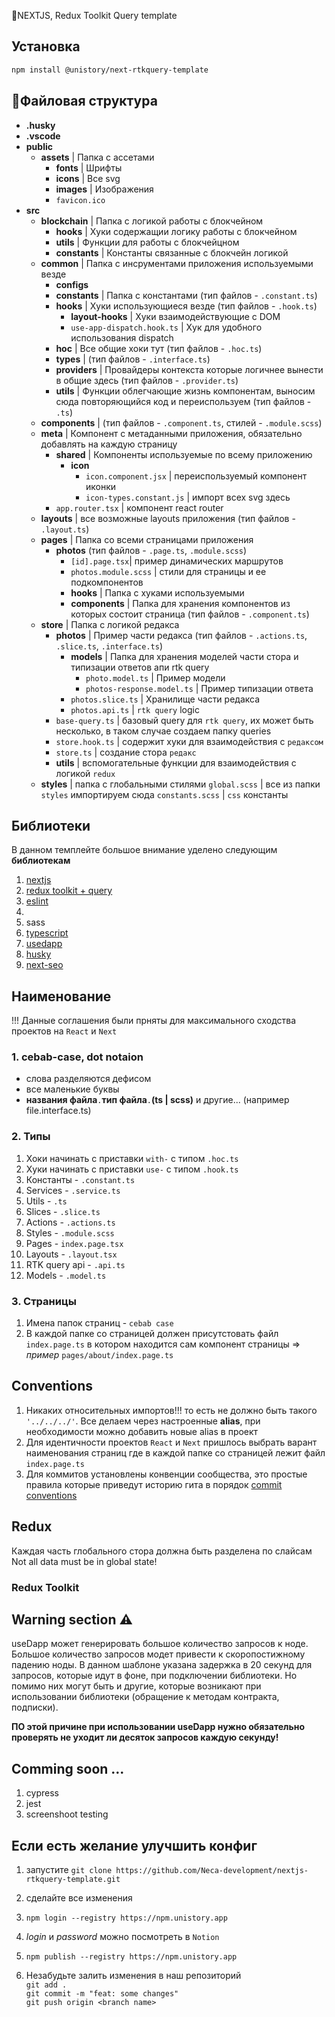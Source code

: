 🦄NEXTJS, Redux Toolkit Query template


## Установка

```Bash
npm install @unistory/next-rtkquery-template
```

## 📁Файловая структура
- **.husky**
- **.vscode**
- **public**
    - **assets** | Папка с ассетами
      - **fonts** | Шрифты
      - **icons** | Все svg
      - **images** | Изображения
      - `favicon.ico` 
- **src**
  - **blockchain** | Папка с логикой работы с блокчейном
    - **hooks** | Хуки содержащии логику работы с блокчейном
    - **utils** | Функции для работы с блокчейцном
    - **constants** | Константы связанные с блокчейн логикой
  - **common** | Папка с инсрументами приложения используемыми везде
    - **configs**
    - **constants** | Папка с константами (тип файлов - `.constant.ts`)
    - **hooks** | Хуки использующиеся везде (тип файлов - `.hook.ts`)
      - **layout-hooks** | Хуки взаимодействующие с DOM
      - `use-app-dispatch.hook.ts` | Хук для удобного использования dispatch
    - **hoc** | Все общие хоки тут (тип файлов - `.hoc.ts`)
    - **types** | (тип файлов - `.interface.ts`)
    - **providers** | Провайдеры контекста которые логичнее вынести в общие здесь (тип файлов - `.provider.ts`)
    - **utils** | Функции облегчающие жизнь компонентам, выносим сюда повторяющийся код и переиспользуем (тип файлов - `.ts`)
  - **components** | (тип файлов - `.component.ts`, стилей - `.module.scss`)
  - **meta** | Компонент с метаданными приложения, обязательно добавлять на каждую страницу
    - **shared** | Компоненты используемые по всему приложению
      - **icon**
        - `icon.component.jsx` | переиспользуемый компонент иконки
        - `icon-types.constant.js` | импорт всех svg здесь
    - `app.router.tsx` | компонент react router
  - **layouts** | все возможные layouts приложения (тип файлов - `.layout.ts`)
  - **pages** | Папка со всеми страницами приложения
    - **photos** (тип файлов - `.page.ts`, `.module.scss`)
      - `[id].page.tsx`| пример динамических маршрутов
      - `photos.module.scss` | стили для страницы и ее подкомпонентов
      - **hooks** | Папка с хуками используемыми
      - **components** | Папка для хранения компонентов из которых состоит страница (тип файлов - `.component.ts`)
  - **store** | Папка с логикой редакса 
    - **photos** | Пример части редакса (тип файлов - `.actions.ts`, `.slice.ts`, `.interface.ts`)
      - **models** | Папка для хранения моделей части стора и типизации ответов апи rtk query
        - `photo.model.ts` | Пример модели
        - `photos-response.model.ts` | Пример типизации ответа
      - `photos.slice.ts` | Хранилище части редакса
      - `photos.api.ts` | `rtk query` logic
    - `base-query.ts` | базовый query для `rtk query`, их может быть несколько, в таком случае создаем папку queries
    - `store.hook.ts` | содержит хуки для взаимодействия с `редаксом`
    - `store.ts` | создание стора `редакс`
    - **utils** | вспомогательные функции для взаимодействия с логикой `redux`
  - **styles** | папка с глобальными стилями
    `global.scss` | все из папки `styles` импортируем сюда
    `constants.scss` | `css` константы

## Библиотеки

В данном темплейте большое внимание уделено следующим **библиотекам**

1. [nextjs](https://nextjs.org/docs/getting-started)
2. [redux toolkit + query](https://redux-toolkit.js.org/introduction/getting-started)
3. [eslint](https://eslint.org/docs/latest/rules/)
4. 
5. sass
6. [typescript](https://www.typescriptlang.org/docs/handbook/intro.html)
7. [usedapp](https://usedapp-docs.netlify.app/docs)
8. [husky](https://typicode.github.io/husky/#/)
9. [next-seo](https://github.com/garmeeh/next-seo)

## Наименование
!!! Данные соглашения были прняты для максимального сходства проектов на `React` и `Next`

### 1. cebab-case, dot notaion
  - слова разделяются дефисом
  - все маленькие буквы
  - **названия файла**`.`**тип файла**`.`**(ts | scss)** и другие... (например file.interface.ts)

### 2. Типы
  1. Хоки начинать с приставки `with-` c типом `.hoc.ts`
  2. Хуки начинать с приставки `use-` c типом `.hook.ts`
  3. Константы - `.constant.ts`
  4. Services - `.service.ts`
  5. Utils - `.ts`
  6. Slices - `.slice.ts`
  7. Actions - `.actions.ts`
  8. Styles - `.module.scss`
  9. Pages - `index.page.tsx`
  10. Layouts - `.layout.tsx`
  11. RTK query api - `.api.ts`
  12. Models - `.model.ts`

### 3. Страницы  
  1. Имена папок страниц - `cebab case`
  2. В каждой папке со страницей должен присутстовать файл `index.page.ts` в котором находится сам компонент страницы => *пример* `pages/about/index.page.ts` 

## Conventions 
1. Никаких относительных импортов!!! то есть не должно быть такого `'../../../'`. Все делаем через настроенные **alias**, при необходимости можно добавить новые alias в проект
2. Для идентичности проектов `React` и `Next` пришлось выбрать варант наименования страниц где в каждой папке со страницей лежит файл `index.page.ts`
3. Для коммитов установлены конвенции сообщества, это простые правила которые приведут историю гита в порядок [commit conventions](https://www.conventionalcommits.org/en/v1.0.0/)

## Redux

Каждая часть глобального стора должна быть разделена по слайсам
Not all data must be in global state!

### Redux Toolkit

## Warning section ⚠
useDapp может генерировать большое количество запросов к ноде. Большое количество запросов модет привести к скоропостижному падению ноды. В данном шаблоне указана задержка в 20 секунд для запросов, которые идут в фоне, при подключении библиотеки. Но помимо них могут быть и другие, которые возникают при использовании библиотеки (обращение к методам контракта, подписки). 

**ПО этой причине при использовании useDapp нужно обязательно проверять не уходит ли десяток запросов каждую секунду!**


## Comming soon ...
1. cypress
2. jest
3. screenshoot testing

## Если есть желание улучшить конфиг

1. запустите `git clone https://github.com/Neca-development/nextjs-rtkquery-template.git`
2. сделайте все изменения
3. `npm login --registry https://npm.unistory.app`
4. _login_ и _password_ можно посмотреть в `Notion`
5. `npm publish --registry https://npm.unistory.app`

6. Незабудьте залить изменения в наш репозиторий   
`git add .`  
`git commit -m "feat: some changes"`  
`git push origin <branch name>`  
